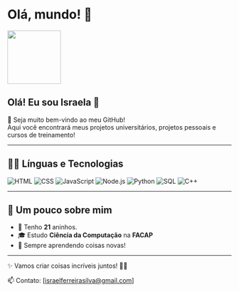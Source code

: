 
# Olá, mundo! 🌟

<img src="https://media.giphy.com/media/26AHONQ79FdWZhAI0/giphy.gif" width="120"/>

## Olá! Eu sou Israela 🌸

💖 Seja muito bem-vindo ao meu GitHub!  
Aqui você encontrará meus projetos universitários, projetos pessoais e cursos de treinamento!

---

## 👩‍💻 Línguas e Tecnologias

![HTML](https://img.shields.io/badge/HTML5-E34F26?style=for-the-badge&logo=html5&logoColor=pink)
![CSS](https://img.shields.io/badge/CSS3-1572B6?style=for-the-badge&logo=css3&logoColor=pink)
![JavaScript](https://img.shields.io/badge/JavaScript-323330?style=for-the-badge&logo=javascript&logoColor=pink)
![Node.js](https://img.shields.io/badge/Node.js-43853D?style=for-the-badge&logo=node.js&logoColor=pink)
![Python](https://img.shields.io/badge/Python-14354C?style=for-the-badge&logo=python&logoColor=pink)
![SQL](https://img.shields.io/badge/SQL-CC2927?style=for-the-badge&logo=microsoft-sql-server&logoColor=pink)
![C++](https://img.shields.io/badge/C%2B%2B-00599C?style=for-the-badge&logo=c%2B%2B&logoColor=pink)

---

## 🌼 Um pouco sobre mim

- 🌸 Tenho **21** aninhos.  
- 🎓 Estudo **Ciência da Computação** na **FACAP**  
- 🚀 Sempre aprendendo coisas novas!  

---

✨ Vamos criar coisas incríveis juntos! 🌸🦋  

📫 Contato: [israelferreirasilva@gmail.com]



<!--
**IsraelaSilva/IsraelaSilva** is a ✨ _special_ ✨ repository because its `README.md` (this file) appears on your GitHub profile.

Here are some ideas to get you started:

- 🔭 I’m currently working on ...
- 🌱 I’m currently learning ...
- 👯 I’m looking to collaborate on ...
- 🤔 I’m looking for help with ...
- 💬 Ask me about ...
- 📫 How to reach me: ...
- 😄 Pronouns: ...
- ⚡ Fun fact: ...
-->

